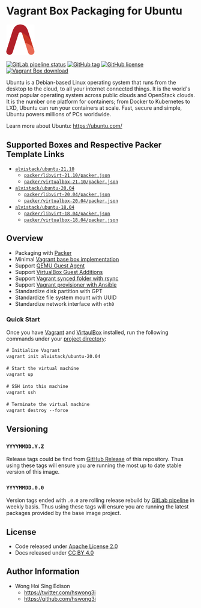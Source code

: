 # Vagrant Box Packaging for Ubuntu

<img src="/alvistack.svg" width="75" alt="AlviStack">

[![GitLab pipeline status](https://img.shields.io/gitlab/pipeline/alvistack/vagrant-ubuntu/master)](https://gitlab.com/alvistack/vagrant-ubuntu/-/pipelines)
[![GitHub tag](https://img.shields.io/github/tag/alvistack/vagrant-ubuntu.svg)](https://github.com/alvistack/vagrant-ubuntu/tags)
[![GitHub license](https://img.shields.io/github/license/alvistack/vagrant-ubuntu.svg)](https://github.com/alvistack/vagrant-ubuntu/blob/master/LICENSE)
[![Vagrant Box download](https://img.shields.io/badge/dynamic/json?label=alvistack%2Fubuntu-20.04&query=%24.boxes%5B%3A1%5D.downloads&url=https%3A%2F%2Fapp.vagrantup.com%2Fapi%2Fv1%2Fsearch%3Fq%3Dalvistack%2Fubuntu-20.04)](https://app.vagrantup.com/alvistack/boxes/ubuntu-20.04)

Ubuntu is a Debian-based Linux operating system that runs from the desktop to the cloud, to all your internet connected things. It is the world's most popular operating system across public clouds and OpenStack clouds. It is the number one platform for containers; from Docker to Kubernetes to LXD, Ubuntu can run your containers at scale. Fast, secure and simple, Ubuntu powers millions of PCs worldwide.

Learn more about Ubuntu: <https://ubuntu.com/>

## Supported Boxes and Respective Packer Template Links

  - [`alvistack/ubuntu-21.10`](https://app.vagrantup.com/alvistack/boxes/ubuntu-21.10)
      - [`packer/libvirt-21.10/packer.json`](https://github.com/alvistack/vagrant-ubuntu/blob/master/packer/libvirt-21.10/packer.json)
      - [`packer/virtualbox-21.10/packer.json`](https://github.com/alvistack/vagrant-ubuntu/blob/master/packer/virtualbox-21.10/packer.json)
  - [`alvistack/ubuntu-20.04`](https://app.vagrantup.com/alvistack/boxes/ubuntu-20.04)
      - [`packer/libvirt-20.04/packer.json`](https://github.com/alvistack/vagrant-ubuntu/blob/master/packer/libvirt-20.04/packer.json)
      - [`packer/virtualbox-20.04/packer.json`](https://github.com/alvistack/vagrant-ubuntu/blob/master/packer/virtualbox-20.04/packer.json)
  - [`alvistack/ubuntu-18.04`](https://app.vagrantup.com/alvistack/boxes/ubuntu-18.04)
      - [`packer/libvirt-18.04/packer.json`](https://github.com/alvistack/vagrant-ubuntu/blob/master/packer/libvirt-18.04/packer.json)
      - [`packer/virtualbox-18.04/packer.json`](https://github.com/alvistack/vagrant-ubuntu/blob/master/packer/virtualbox-18.04/packer.json)

## Overview

  - Packaging with [Packer](https://www.packer.io/)
  - Minimal [Vagrant base box implementation](https://www.vagrantup.com/docs/boxes/base)
  - Support [QEMU Guest Agent](https://wiki.qemu.org/Features/GuestAgent)
  - Support [VirtualBox Guest Additions](https://www.virtualbox.org/manual/ch04.html)
  - Support [Vagrant synced folder with rsync](https://www.vagrantup.com/docs/synced-folders/rsync)
  - Support [Vagrant provisioner with Ansible](https://www.vagrantup.com/docs/provisioning/ansible)
  - Standardize disk partition with GPT
  - Standardize file system mount with UUID
  - Standardize network interface with `eth0`

### Quick Start

Once you have [Vagrant](https://www.vagrantup.com/docs/installation) and [VirtaulBox](https://www.virtualbox.org/) installed, run the following commands under your [project directory](https://learn.hashicorp.com/tutorials/vagrant/getting-started-project-setup?in=vagrant/getting-started):

    # Initialize Vagrant
    vagrant init alvistack/ubuntu-20.04
    
    # Start the virtual machine
    vagrant up
    
    # SSH into this machine
    vagrant ssh
    
    # Terminate the virtual machine
    vagrant destroy --force

## Versioning

### `YYYYMMDD.Y.Z`

Release tags could be find from [GitHub Release](https://github.com/alvistack/vagrant-ubuntu/tags) of this repository. Thus using these tags will ensure you are running the most up to date stable version of this image.

### `YYYYMMDD.0.0`

Version tags ended with `.0.0` are rolling release rebuild by [GitLab pipeline](https://gitlab.com/alvistack/vagrant-ubuntu/-/pipelines) in weekly basis. Thus using these tags will ensure you are running the latest packages provided by the base image project.

## License

  - Code released under [Apache License 2.0](LICENSE)
  - Docs released under [CC BY 4.0](http://creativecommons.org/licenses/by/4.0/)

## Author Information

  - Wong Hoi Sing Edison
      - <https://twitter.com/hswong3i>
      - <https://github.com/hswong3i>
